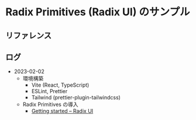 # Radix Primitives (Radix UI) のサンプル




## リファレンス



## ログ

* 2023-02-02
  - 環境構築
    + Vite (React, TypeScript)
    + ESLint, Prettier
    + Tailwind (prettier-plugin-tailwindcss)
  - Radix Primitives の導入
    + [Getting started – Radix UI](https://www.radix-ui.com/docs/primitives/overview/getting-started) 